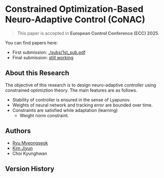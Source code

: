 # Constrained Optimization-Based Neuro-Adaptive Control (CoNAC)

> This paper is accepted in __European Control Conference (ECC) 2025__. 

You can find papers here:

- First submission: [./subs/1st_sub.pdf](./subs/1st_sub.pdf)
- Final submission: [still working](./manuscript.pdf)

## About this Research

The objective of this research is to design neuro-adaptive controller using constrained optimiztion theory. 
The main features are as follows.

- Stability of controller is ensured in the sense of Lyapunov.
- Weights of neural network and tracking error are bounded over time.
- Constraints are satisfied while adaptation (learning)
    - Weight norm constraint.

## Authors

- [Ryu Myeongseok](https://gitlab.com/DDingR)
- [Kim Jiyun](https://github.com/jixyuxn)
- Choi Kyunghwan

## Version History


